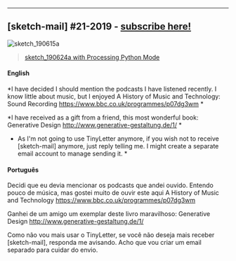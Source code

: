 
---

## [sketch-mail] #21-2019 - [subscribe here!](/sketch-mail)

![sketch_190615a](https://raw.githubusercontent.com/villares/sketch-a-day/master/2019/sketch_190624a/sketch_190624a.gif)

> [sketch_190624a with Processing Python Mode](https://github.com/villares/sketch-a-day/tree/master/2019/sketch_190624a)

#### English

*I have decided I should mention the podcasts I have listened recently. I know little about music, but I enjoyed A History of Music and Technology: Sound Recording https://www.bbc.co.uk/programmes/p07dg3wm *

*I have received as a gift from a friend, this most wonderful book: Generative Design http://www.generative-gestaltung.de/1/ *

* As I'm not going to use TinyLetter anymore, if you wish not to receive [sketch-mail] anymore, just reply telling me. I might create a separate email account to manage sending it. *

#### Português

Decidi que eu devia mencionar os podcasts que andei ouvido. Entendo pouco de música, mas gostei muito de ouvir este aqui A History of Music and Technology https://www.bbc.co.uk/programmes/p07dg3wm

Ganhei de um amigo um exemplar deste livro maravilhoso: Generative Design http://www.generative-gestaltung.de/1/

Como não vou mais usar o TinyLetter, se você não deseja mais receber [sketch-mail], responda me avisando. Acho que vou criar um email separado para cuidar do envio.

